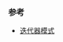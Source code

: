 


### 参考
- [迭代器模式](https://wangtunan.github.io/blog/designPattern/#%E8%BF%AD%E4%BB%A3%E5%99%A8%E6%A8%A1%E5%BC%8F)